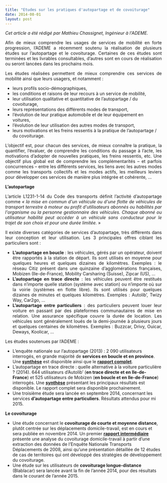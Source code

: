 ```yaml
---
title: "Etudes sur les pratiques d'autopartage et de covoiturage"
date: 2014-08-01
layout: post
---
```


<p style="text-align: justify"><em>Cet article a été rédigé par Mathieu Chassignet, Ingénieur à l'ADEME.</em></p> <p style="text-align: justify">Afin de mieux comprendre les usages de services de mobilité en forte progression, l’ADEME a récemment soutenu la réalisation de plusieurs études sur l’autopartage et le covoiturage. Certaines de ces études sont terminées et les livrables consultables, d’autres sont en cours de réalisation ou seront lancées dans les prochains mois.</p> <p style="text-align: justify">Les études réalisées permettent de mieux comprendre ces services de mobilité ainsi que leurs usagers, et notamment :</p> <ul> <li>leurs profils socio-démographiques,</li> <li>les conditions et raisons de leur recours à un service de mobilité,</li> <li>leur utilisation qualitative et quantitative de l’autopartage / du covoiturage,</li> <li>leurs représentations des différents modes de transport,</li> <li>l’évolution de leur pratique automobile et de leur équipement en voitures,</li> <li>l’évolution de leur utilisation des autres modes de transport,</li> <li>leurs motivations et les freins ressentis à la pratique de l’autopartage / du covoiturage.</li> </ul> <p style="text-align: justify">L’objectif est, pour chacun des services, de mieux connaître la pratique, la quantifier, l’évaluer, de comprendre les conditions du passage à l’acte, les motivations d’adopter de nouvelles pratiques, les freins ressentis, etc. Une objectif plus global est de comprendre les complémentarités – et parfois concurrences – entre les différents services, les liens avec les autres modes comme les transports collectifs et les modes actifs, les meilleurs leviers pour développer ces services de manière plus intégrée et cohérente, …</p> <p style="text-align: justify"></p>  <!--more-->  <p style="text-align: justify"><strong>L’autopartage </strong></p> <p style="text-align: justify">L’article L1231-1-14 du Code des transports définit l’activité d’autopartage comme <em>« la mise en commun d'un véhicule ou d'une flotte de véhicules de transport terrestre à moteur au profit d'utilisateurs abonnés ou habilités par l'organisme ou la personne gestionnaire des véhicules. Chaque abonné ou utilisateur habilité peut accéder à un véhicule sans conducteur pour le trajet de son choix et pour une durée limitée.</em> »</p> <p style="text-align: justify">Il existe diverses catégories de services d’autopartage, très différents dans leur conception et leur utilisation. Les 3 principales offres ciblant les particuliers sont :</p> <ul style="text-align: justify"> <li><strong>L’autopartage en boucle </strong>: les véhicules, gérés par un opérateur, doivent être rapportés à la station de départ. Ils sont utilisés en moyenne pour quelques heures et quelques dizaines de kilomètres. Exemples : le réseau Citiz présent dans une quinzaine d’agglomérations françaises, Mobizen (Ile-de-France), Mobility Carsharing (Suisse), Zipcar (US), …</li> <li><strong>L’autopartage en trace directe</strong> : les véhicules peuvent être restitués dans n’importe quelle station (système avec station) ou n’importe où sur la voirie (systèmes en flotte libre). Ils sont utilisés pour quelques dizaines de minutes et quelques kilomètres. Exemples : Autolib’, Twizy Way, Car2go, …</li> <li><strong>L’autopartage entre particuliers</strong> : des particuliers peuvent louer leur voiture en passant par des plateformes communautaires de mise en relation. Une assurance spécifique couvre la durée de location. Les véhicules sont généralement loués de la demi-journée à plusieurs jours et quelques centaines de kilomètres. Exemples : Buzzcar, Drivy, Ouicar, Deways, Koolicar, …</li> </ul> <p style="text-align: justify">Les études soutenues par l’ADEME :</p> <ul> <li>L’enquête nationale sur l’autopartage (2013) : 2 090 utilisateurs interrogés, en grande majorité de <strong>services en boucle et en province</strong>. Une <strong><a href="http://www.ademe.fr/?name=E96309592FC447BA3FA2C87575F6D360_tomcatlocal1363793025743.pdf">synthèse</a></strong> est disponible ainsi que le <strong><a href="/wp-content/uploads/sites/6/2014/08/ENA_RF_130321.pdf">rapport complet</a></strong>.</li> <li>L’autopartage en trace directe : quelle alternative à la voiture particulière ? (2014). 644 utilisateurs d’Autolib’ (<strong>en trace directe et en Ile-de-France</strong>) et 525 utilisateurs de Mobizen (<strong>en boucle et en Ile-de-France</strong>) interrogés. Une <strong><a href="/wp-content/uploads/sites/6/2014/08/AD_6pages_140512.pdf" target="_blank">synthèse</a></strong> présentant les principaux résultats est disponible. Le rapport complet sera disponible prochainement.</li> <li>Une troisième étude sera lancée en septembre 2014, concernant les services <strong>d’autopartage entre particuliers</strong>. Résultats attendus pour mi 2015.</li> </ul> <p style="text-align: justify"><strong>Le covoiturage </strong></p> <ul> <li>Une étude concernant le <strong>covoiturage de courte et moyenne distance</strong>, plutôt centrée sur les déplacements domicile-travail, est en cours et sera publiée en novembre 2014. Un premier <a href="http://fr.slideshare.net/transportsdufutur/rapport-intermdiaire-a-version-0" target="_blank"><strong>rapport intermédiaire</strong></a> présente une analyse du covoiturage domicile-travail à partir d’une extraction des données de l’Enquête Nationale Transports Déplacements de 2008, ainsi qu’une présentation détaillée de 12 études de cas de territoires qui ont développé des stratégies de développement du covoiturage.</li> <li>Une étude sur les utilisateurs de <strong>covoiturage longue-distance</strong> (Blablacar) sera lancée avant la fin de l’année 2014, pour des résultats dans le courant de l’année 2015.</li> </ul>